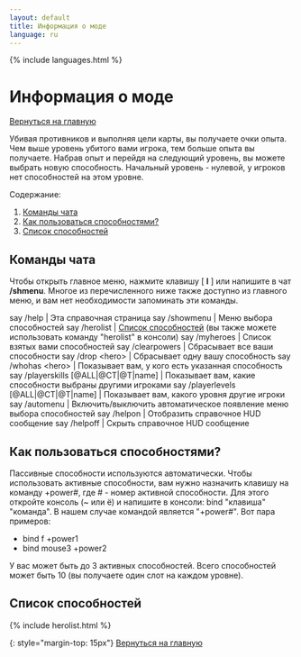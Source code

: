 ```yaml
---
layout: default
title: Информация о моде
language: ru
---
```


{% include languages.html %}

# Информация о моде

[Вернуться на главную](..)

Убивая противников и выполняя цели карты, вы получаете очки опыта. Чем выше уровень убитого вами игрока, тем больше опыта вы получаете. Набрав опыт и перейдя на следующий уровень, вы можете выбрать новую способность. Начальный уровень - нулевой, у игроков нет способностей на этом уровне.

Содержание:

1. [Команды чата](#команды-чата)
2. [Как пользоваться способностями?](#как-пользоваться-способностями)
3. [Список способностей](#список-способностей)

## Команды чата

Чтобы открыть главное меню, нажмите клавишу \[ **I** \] или напишите в чат **/shmenu**. Многое из перечисленного ниже также доступно из главного меню, и вам нет необходимости запоминать эти команды.

say /help | Эта справочная страница
say /showmenu | Меню выбора способностей
say /herolist | [Список способностей](#список-способностей) (вы также можете использовать команду \"herolist\" в консоли)
say /myheroes | Список взятых вами способностей
say /clearpowers | Сбрасывает все ваши способности
say /drop \<hero\> | Сбрасывает одну вашу способность
say /whohas \<hero\> | Показывает вам, у кого есть указанная способность
say /playerskills \[@ALL\|@CT\|@T\|name\] | Показывает вам, какие способности выбраны другими игроками
say /playerlevels \[@ALL\|@CT\|@T\|name\] | Показывает вам, какого уровня другие игроки
say /automenu | Включить/выключить автоматическое появление меню выбора способностей
say /helpon | Отобразить справочное HUD сообщение
say /helpoff | Скрыть справочное HUD сообщение

## Как пользоваться способностями?

<span class="passive-power">Пассивные способности</span> используются автоматически. Чтобы использовать <span class="active-power">активные способности</span>, вам нужно назначить клавишу на команду +power#, где # - номер активной способности. Для этого откройте консоль (~ или ё) и напишите в консоли: bind \"клавиша\" \"команда\". В нашем случае командой является \"+power#\". Вот пара примеров:

- bind f +power1
- bind mouse3 +power2

У вас может быть до 3 <span class="active-power">активных способностей</span>. Всего способностей может быть 10 (вы получаете один слот на каждом уровне).

## Список способностей

{% include herolist.html %}

{: style="margin-top: 15px"}
[Вернуться на главную](..)
